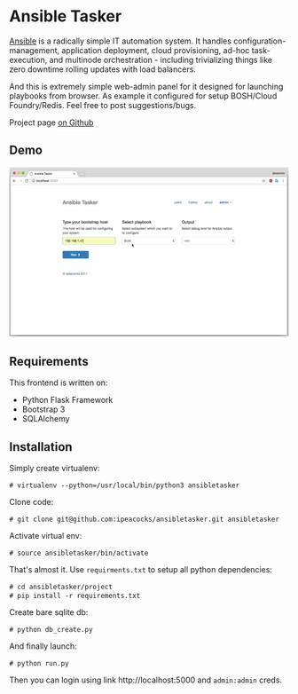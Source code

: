 # Ansible Tasker

<p><a href="https://github.com/ansible">Ansible</a> is a radically simple IT automation system. It handles configuration-management, application deployment, cloud provisioning, ad-hoc task-execution, and multinode orchestration - including trivializing things like zero downtime rolling updates with load balancers.</p>
<p>And this is extremely simple web-admin panel for it designed for launching playbooks from browser. As example it configured for setup BOSH/Cloud Foundry/Redis. Feel free to post suggestions/bugs.</p>
<p>Project page <a href="https://github.com/ipeacocks/ansibletasker">on Github</a></p>

## Demo

<p align="center">
  <img src="screenshots/ansibletasker.gif" />
</p>

## Requirements

This frontend is written on:

* Python Flask Framework
* Bootstrap 3
* SQLAlchemy

## Installation

Simply create virtualenv:

```
# virtualenv --python=/usr/local/bin/python3 ansibletasker
```

Clone code:

```
# git clone git@github.com:ipeacocks/ansibletasker.git ansibletasker
```

Activate virtual env:

```
# source ansibletasker/bin/activate
```

That's almost it. Use `requirments.txt` to setup all python dependencies:

```
# cd ansibletasker/project
# pip install -r requirements.txt
```

Create bare sqlite db:

```
# python db_create.py
```

And finally launch:

```
# python run.py
```

Then you can login using link http://localhost:5000 and `admin:admin` creds.